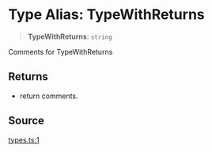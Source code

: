 # Type Alias: TypeWithReturns

> **TypeWithReturns**: `string`

Comments for TypeWithReturns

## Returns

- return comments.

## Source

[types.ts:1](http://source-url)
